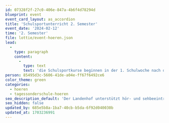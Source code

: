 ```yaml
---
id: 07328f2f-27c0-406e-847a-4b6f4d78294d
blueprint: event
event_card_layout: as_accordion
title: 'Schulsportunterricht 2. Semester'
event_date: '2024-02-12'
time: '2. Semester'
file: lottie/event-hoeren.json
lead:
  -
    type: paragraph
    content:
      -
        type: text
        text: 'die Schulsportkurse beginnen in der 1. Schulwoche nach den Sportferien'
person: 85495d3c-5606-41de-a04e-ff67f6492ce6
color_theme: green
categories:
  - hoeren
  - tagessonderschule-hoeren
seo_description_default: 'Der Landenhof unterstützt hör- und sehbeeinträchtigte Kinder & Jugendliche in ihrem selbstbestimmten Leben durch Förderung ihrer Fähigkeiten & Entwicklung'
seo_hidden: false
updated_by: 685e5b8a-1ba7-40cb-b5da-6f92d040030b
updated_at: 1703236991
---
```

